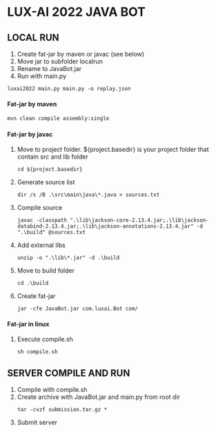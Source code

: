 # LUX-AI 2022 JAVA BOT
## LOCAL RUN
1. Create fat-jar by maven or javac (see below)
2. Move jar to subfolder localrun
3. Rename to JavaBot.jar
4. Run with main.py
```
luxai2022 main.py main.py -o replay.json
```
#### Fat-jar by maven
```bash
mvn clean compile assembly:single
```
#### Fat-jar by javac
1. Move to project folder. ${project.basedir} is your project folder that contain src and lib folder
    ```
    cd ${project.basedir}
    ```
2. Generate source list
    ```
    dir /s /B .\src\main\java\*.java > sources.txt
    ```
3. Compile source
    ```
    javac -classpath ".\lib\jackson-core-2.13.4.jar;.\lib\jackson-databind-2.13.4.jar;.\lib\jackson-annotations-2.13.4.jar" -d ".\build" @sources.txt
    ```
4. Add external libs
    ```
    unzip -o ".\lib\*.jar" -d .\build
    ```
5. Move to build folder
    ```
    cd .\build
    ```
6. Create fat-jar
    ```
    jar -cfe JavaBot.jar com.luxai.Bot com/
    ```
#### Fat-jar in linux
1. Execute compile.sh
    ```
    sh compile.sh
    ```
## SERVER COMPILE AND RUN
1. Compile with compile.sh
2. Create archive with JavaBot.jar and main.py from root dir
    ```
    tar -cvzf submission.tar.gz *
    ```
3. Submit server